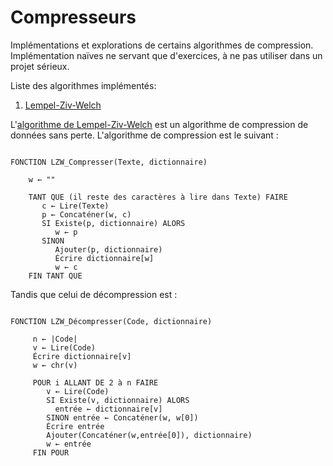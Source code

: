 # Compresseurs

Implémentations et explorations de certains algorithmes de compression. Implémentation naïves ne servant que d'exercices, à ne pas utiliser dans un projet sérieux.

Liste des algorithmes implémentés:

1. [Lempel-Ziv-Welch](/zip-comp)

L'[algorithme de Lempel-Ziv-Welch](https://fr.wikipedia.org/wiki/Lempel-Ziv-Welch) est un algorithme de compression de données sans perte. L'algorithme de compression est le suivant :

``` algorithm

FONCTION LZW_Compresser(Texte, dictionnaire)

    w ← ""

    TANT QUE (il reste des caractères à lire dans Texte) FAIRE
       c ← Lire(Texte)
       p ← Concaténer(w, c)
       SI Existe(p, dictionnaire) ALORS
          w ← p
       SINON
          Ajouter(p, dictionnaire)
          Écrire dictionnaire[w]
          w ← c
    FIN TANT QUE
```

Tandis que celui de décompression est :

``` algorithm

FONCTION LZW_Décompresser(Code, dictionnaire)

     n ← |Code|
     v ← Lire(Code)
     Écrire dictionnaire[v]
     w ← chr(v)

     POUR i ALLANT DE 2 à n FAIRE
        v ← Lire(Code)
        SI Existe(v, dictionnaire) ALORS
          entrée ← dictionnaire[v]
        SINON entrée ← Concaténer(w, w[0])
        Écrire entrée
        Ajouter(Concaténer(w,entrée[0]), dictionnaire)
        w ← entrée
     FIN POUR
```
